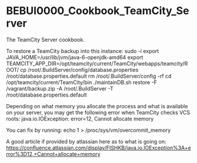 BEBUI0000_Cookbook_TeamCity_Server
===========================

The TeamCity Server cookbook.

To restore a TeamCity backup into this instance:
sudo -i
export JAVA_HOME=/usr/lib/jvm/java-6-openjdk-amd64
export TEAMCITY_APP_DIR=/opt/teamcity/current/TeamCity/webapps/teamcity/ROOT/
cp /root/.BuildServer/config/database.properties /root/database.properties.default
rm /root/.BuildServer/config -rf
cd /opt/teamcity/current/TeamCity/bin
./maintainDB.sh restore -F /vagrant/backup.zip -A /root/.BuildServer -T /root/database.properties.default



Depending on what memory you allocate the process and what is available on your server, you may get the following error when TeamCity checks VCS roots:
java.io.IOException: error=12, Cannot allocate memory

You can fix by running:
echo 1 > /proc/sys/vm/overcommit_memory

A good article if provided by atlassian here as to what is going on:
https://confluence.atlassian.com/display/FISHKB/java.io.IOException%3A+error%3D12,+Cannot+allocate+memory

